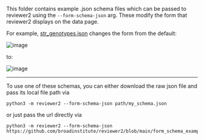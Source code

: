 This folder contains example .json schema files which can be passed to reviewer2 using the `--form-schema-json` arg. 
These modify the form that reviewer2 displays on the data page.  

For example, [str_genotypes.json](https://github.com/broadinstitute/reviewer2/blob/main/form_schema_examples/str_genotypes.json)
changes the form from the default:

![image](https://user-images.githubusercontent.com/6240170/118541214-733a4580-b71f-11eb-9348-27c3c94a20ff.png)

to:

![image](https://user-images.githubusercontent.com/6240170/118540459-9adcde00-b71e-11eb-814c-b9063eab1957.png)

---
To use one of these schemas, you can either download the raw json file and pass its local file path via 
```
python3 -m reviewer2 --form-schema-json path/my_schema.json
```
or just pass the url directly via 
```
python3 -m reviewer2 --form-schema-json https://github.com/broadinstitute/reviewer2/blob/main/form_schema_examples/str_genotypes.json
```
